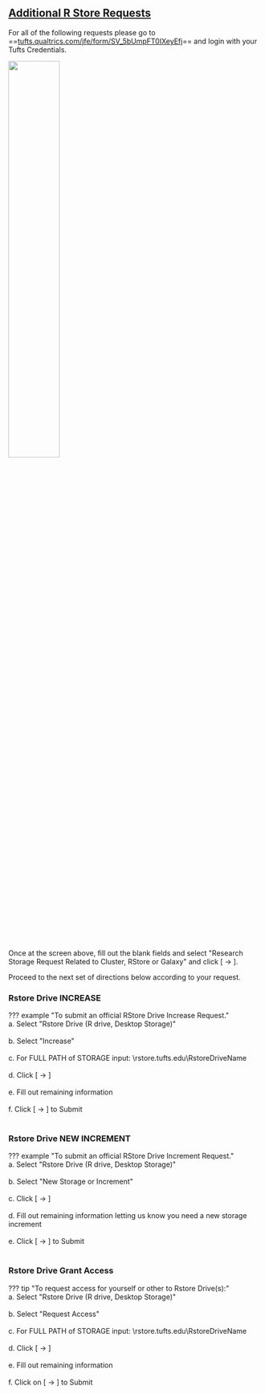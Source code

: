 ## <u> Additional R Store Requests </u>

For all of the following requests please go to ==[tufts.qualtrics.com/jfe/form/SV_5bUmpFT0IXeyEfj](https://tufts.qualtrics.com/jfe/form/SV_5bUmpFT0IXeyEfj)== and login with your Tufts Credentials. 

<img src="https://i.imgur.com/q7wx5t7.png"  width="45%" height="45%">

Once at the screen above, fill out the blank fields and select "Research Storage Request Related to Cluster, RStore or Galaxy" and click [ → ]. 

Proceed to the next set of directions below according to your request.  

### **Rstore Drive INCREASE** 

??? example "To submit an official RStore Drive Increase Request."
    <br>
    a. Select "Rstore Drive (R drive, Desktop Storage)" <br> <br>
    b. Select "Increase" <br> <br>
    c. For FULL PATH of STORAGE input: \\rstore.tufts.edu\RstoreDriveName <br> <br>
    d. Click [ → ] <br> <br>
    e. Fill out remaining information <br> <br>
    f. Click [ → ] to Submit <br> <br>



### **Rstore Drive NEW INCREMENT**

??? example "To submit an official RStore Drive Increment Request."
    <br>
    a. Select "Rstore Drive (R drive, Desktop Storage)" <br> <br>
    b. Select "New Storage or Increment" <br> <br>
    c. Click [ → ] <br> <br>
    d. Fill out remaining information letting us know you need a new storage increment <br> <br>
    e. Click [ → ] to Submit <br> <br>


### **Rstore Drive Grant Access**

??? tip "To request access for yourself or other to Rstore Drive(s):"
    <br>
    a. Select "Rstore Drive (R drive, Desktop Storage)" <br> <br>
    b. Select "Request Access" <br> <br>
    c. For FULL PATH of STORAGE input: \\rstore.tufts.edu\RstoreDriveName <br> <br>
    d. Click [ → ] <br> <br>
    e. Fill out remaining information <br> <br>
    f. Click on [ → ] to Submit <br> <br>

